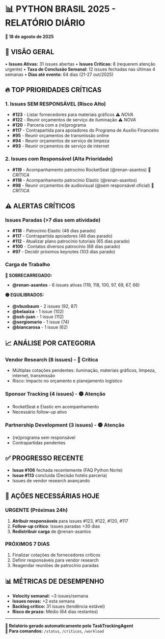 # 📊 PYTHON BRASIL 2025 - RELATÓRIO DIÁRIO
**📅 18 de agosto de 2025**

## 🎯 VISÃO GERAL
• **Issues Ativas:** 31 issues abertas
• **Issues Críticas:** 8 (requerem atenção urgente)
• **Taxa de Conclusão Semanal:** 12 issues fechadas nas últimas 4 semanas
• **Dias até evento:** 64 dias (21-27 out/2025)

## 🔥 TOP PRIORIDADES CRÍTICAS

### **1. Issues SEM RESPONSÁVEL (Risco Alto)**
- **#123** - Listar fornecedores para materiais gráficos ⚠️ *NOVA*
- **#122** - Reunir orçamentos de serviço de iluminação ⚠️ *NOVA*
- **#120** - Parceria com a {re}programa
- **#117** - Contrapartida para apoiadores do Programa de Auxílio Financeiro
- **#95** - Reunir orçamentos de transmissão online
- **#94** - Reunir orçamentos de serviço de limpeza
- **#93** - Reunir orçamentos de serviço de internet

### **2. Issues com Responsável (Alta Prioridade)**
- **#119** - Acompanhamento patrocínio RocketSeat (@renan-asantos) 🔴 *CRÍTICA*
- **#118** - Acompanhamento patrocínio Elastic (@renan-asantos) 
- **#98** - Reunir orçamentos de audiovisual (@sem responsável oficial) 🔴 *CRÍTICA*

## ⚠️ ALERTAS CRÍTICOS

### **Issues Paradas (>7 dias sem atividade)**
- **#118** - Patrocínio Elastic (46 dias parado)
- **#117** - Contrapartida apoiadores (46 dias parado)
- **#112** - Atualizar plano patrocínio tutoriais (65 dias parado)
- **#100** - Contatos diversos patrocínio (68 dias parado)
- **#97** - Decidir próximos keynotes (103 dias parado)

### **Carga de Trabalho**
**🔴 SOBRECARREGADO:**
- **@renan-asantos** - 6 issues ativas (119, 118, 100, 97, 69, 67, 66)

**🟡 EQUILIBRADOS:**
- **@vbuxbaum** - 2 issues (92, 87)
- **@belaaiza** - 1 issue (102)
- **@ssh-juan** - 1 issue (112)
- **@sergiomario** - 1 issue (74)
- **@biancarosa** - 1 issue (62)

## 📈 ANÁLISE POR CATEGORIA

### **Vendor Research (8 issues) - 🔴 Crítica**
- Múltiplas cotações pendentes: iluminação, materiais gráficos, limpeza, internet, transmissão
- Risco: Impacto no orçamento e planejamento logístico

### **Sponsor Tracking (4 issues) - 🟡 Atenção**
- RocketSeat e Elastic em acompanhamento
- Necessário follow-up ativo

### **Partnership Development (3 issues) - 🟡 Atenção**
- {re}programa sem responsável
- Contrapartidas pendentes

## ✅ PROGRESSO RECENTE
- **Issue #106** fechada recentemente (FAQ Python Norte)
- **Issue #113** concluída (Decisão hotéis parceria)
- Issues de vendor research avançando

## 🎯 AÇÕES NECESSÁRIAS HOJE

### **URGENTE (Próximas 24h)**
1. **Atribuir responsáveis** para issues #123, #122, #120, #117
2. **Follow-up crítico**: Issues paradas >30 dias
3. **Redistribuir carga** de @renan-asantos

### **PRÓXIMOS 7 DIAS**
1. Finalizar cotações de fornecedores críticos
2. Definir responsáveis para vendor research
3. Reagendar reuniões de patrocínio paradas

## 📊 MÉTRICAS DE DESEMPENHO
- **Velocity semanal:** ~3 issues/semana
- **Issues novas:** +2 esta semana
- **Backlog crítico:** 31 issues (tendência estável)
- **Risco de prazo:** Médio (64 dias restantes)

---
**🤖 Relatório gerado automaticamente pelo TaskTrackingAgent**  
**📍 Para comandos:** `/status`, `/criticos`, `/workload`